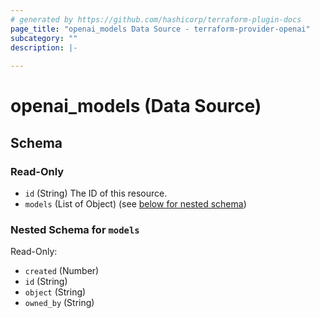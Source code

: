 ```yaml
---
# generated by https://github.com/hashicorp/terraform-plugin-docs
page_title: "openai_models Data Source - terraform-provider-openai"
subcategory: ""
description: |-
  
---
```


# openai_models (Data Source)





<!-- schema generated by tfplugindocs -->
## Schema

### Read-Only

- `id` (String) The ID of this resource.
- `models` (List of Object) (see [below for nested schema](#nestedatt--models))

<a id="nestedatt--models"></a>
### Nested Schema for `models`

Read-Only:

- `created` (Number)
- `id` (String)
- `object` (String)
- `owned_by` (String)
